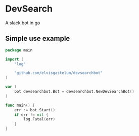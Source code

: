 # DevSearch
A slack bot in go


## Simple use example 

```go
package main

import (
	"log"

	"github.com/elvisgastelum/devsearchbot"
)

var (
	bot devsearchbot.Bot = devsearchbot.NewDevSearchBot()
)

func main() {
	err := bot.Start()
	if err != nil {
		log.Fatal(err)
	}
}

```